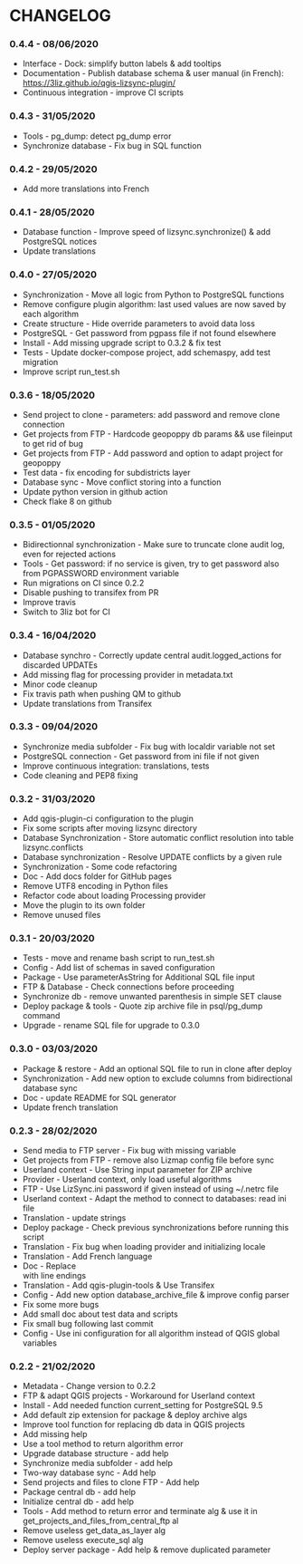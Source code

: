 # CHANGELOG

### 0.4.4 - 08/06/2020

* Interface - Dock: simplify button labels & add tooltips
* Documentation - Publish database schema & user manual (in French): https://3liz.github.io/qgis-lizsync-plugin/
* Continuous integration - improve CI scripts

### 0.4.3 - 31/05/2020

* Tools - pg_dump: detect pg_dump error
* Synchronize database - Fix bug in SQL function

### 0.4.2 - 29/05/2020

* Add more translations into French

### 0.4.1 - 28/05/2020

* Database function - Improve speed of lizsync.synchronize() & add PostgreSQL notices
* Update translations

### 0.4.0 - 27/05/2020

* Synchronization - Move all logic from Python to PostgreSQL functions
* Remove configure plugin algorithm: last used values are now saved by each algorithm
* Create structure - Hide override parameters to avoid data loss
* PostgreSQL - Get password from pgpass file if not found elsewhere
* Install - Add missing upgrade script to 0.3.2 & fix test
* Tests - Update docker-compose project, add schemaspy, add test migration
* Improve script run_test.sh

### 0.3.6 - 18/05/2020

* Send project to clone - parameters: add password and remove clone connection
* Get projects from FTP - Hardcode geopoppy db params && use fileinput to get rid of bug
* Get projects from FTP - Add password and option to adapt project for geopoppy
* Test data - fix encoding for subdistricts layer
* Database sync - Move conflict storing into a function
* Update python version in github action
* Check flake 8 on github

### 0.3.5 - 01/05/2020

* Bidirectionnal synchronization - Make sure to truncate clone audit log, even for rejected actions
* Tools - Get password: if no service is given, try to get password also from PGPASSWORD environment variable
* Run migrations on CI since 0.2.2
* Disable pushing to transifex from PR
* Improve travis
* Switch to 3liz bot for CI

### 0.3.4 - 16/04/2020

* Database synchro - Correctly update central audit.logged_actions for discarded UPDATEs
* Add missing flag for processing provider in metadata.txt
* Minor code cleanup
* Fix travis path when pushing QM to github
* Update translations from Transifex          

### 0.3.3 - 09/04/2020

* Synchronize media subfolder - Fix bug with localdir variable not set
* PostgreSQL connection - Get password from ini file if not given
* Improve continuous integration: translations, tests
* Code cleaning and PEP8 fixing

### 0.3.2 - 31/03/2020

* Add qgis-plugin-ci configuration to the plugin
* Fix some scripts after moving lizsync directory
* Database Synchronization - Store automatic conflict resolution into table lizsync.conflicts
* Database synchronization - Resolve UPDATE conflicts by a given rule
* Synchronization - Some code refactoring
* Doc - Add docs folder for GitHub pages
* Remove UTF8 encoding in Python files
* Refactor code about loading Processing provider
* Move the plugin to its own folder
* Remove unused files

### 0.3.1 - 20/03/2020

* Tests - move and rename bash script to run_test.sh
* Config - Add list of schemas in saved configuration
* Package - Use parameterAsString for Additional SQL file input
* FTP & Database - Check connections before proceeding
* Synchronize db - remove unwanted parenthesis in simple SET clause
* Deploy package & tools - Quote zip archive file in psql/pg_dump command
* Upgrade - rename SQL file for upgrade to 0.3.0

### 0.3.0 - 03/03/2020

* Package & restore - Add an optional SQL file to run in clone after deploy
* Synchronization - Add new option to exclude columns from bidirectional database sync
* Doc - update README for SQL generator
* Update french translation

### 0.2.3 - 28/02/2020

* Send media to FTP server - Fix bug with missing variable
* Get projects from FTP - remove also Lizmap config file before sync
* Userland context - Use String input parameter for ZIP archive
* Provider - Userland context, only load useful algorithms
* FTP - Use LizSync.ini password if given instead of using ~/.netrc file
* Userland context - Adapt the method to connect to databases: read ini file
* Translation - update strings
* Deploy package - Check previous synchronizations before running this script
* Translation - Fix bug when loading provider and initializing locale
* Translation - Add French language
* Doc - Replace <br> with line endings
* Translation - Add qgis-plugin-tools & Use Transifex
* Config - Add new option database_archive_file & improve config parser
* Fix some more bugs
* Add small doc about test data and scripts
* Fix small bug following last commit
* Config - Use ini configuration for all algorithm instead of QGIS global variables

### 0.2.2 - 21/02/2020

* Metadata - Change version to 0.2.2
* FTP & adapt QGIS projects - Workaround for Userland context
* Install - Add needed function current_setting for PostgreSQL 9.5
* Add default zip extension for package & deploy archive algs
* Improve tool function for replacing db data in QGIS projects
* Add missing help
* Use a tool method to return algorithm error
* Upgrade database structure - add help
* Synchronize media subfolder - add help
* Two-way database sync - Add help
* Send projects and files to clone FTP - Add help
* Package central db - add help
* Initialize central db - add help
* Tools - Add method to return error and terminate alg & use it in get_projects_and_files_from_central_ftp al
* Remove useless get_data_as_layer alg
* Remove useless execute_sql alg
* Deploy server package - Add help & remove duplicated parameter
